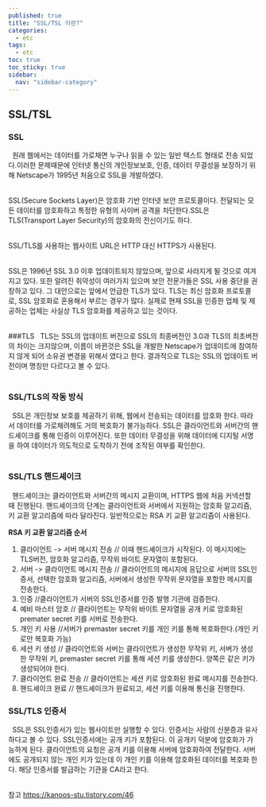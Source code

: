 ```yaml
---
published: true
title: "SSL/TSL 이란?"
categories:
  - etc
tags:
  - etc
toc: true
toc_sticky: true
sidebar:
  nav: "sidebar-category"
---
```


## SSL/TSL
### SSL
&nbsp; 원래 웹에서는 데이터를 가로채면 누구나 읽을 수 있는 일반 텍스트 형태로 전송 되었다.이러한 문제때문에 인터넷 통신의 개인정보보호, 인증, 데이터 무결성을 보장하기 위해 Netscape가 1995년 처음으로 SSL을 개발하였다.<br><br>

SSL(Secure Sockets Layer)은 암호화 기반 인터넷 보안 프로토콜이다. 전달되는 모든 데이터를 암호화하고 특정한 유형의 사이버 공격을 차단한다.SSL은 TLS(Transport Layer Security)의 암호화의 전신이기도 하다.<br><br>
						
SSL/TLS를 사용하는 웹사이트 URL은 HTTP 대신 HTTPS가 사용된다.<br><br>

SSL은 1996년 SSL 3.0 이후 업데이트되지 않았으며, 앞으로 사라지게 될 것으로 여겨지고 있다. 또한 알려진 취약성이 여러가지 있으며 보안 전문가들은 SSL 사용 중단을 권장하고 있다. 그 대안으로는 앞에서 언급한 TLS가 있다. TLS는 최신 암호화 프로토콜로, SSL 암호화로 혼용해서 부르는 경우가 많다. 실제로 현재 SSL을 인증한 업체 및 제공하는 업체는 사실상 TLS 암호화를 제공하고 있는 것이다.<br><br>

###TLS
&nbsp; TLS는 SSL의 업데이트 버전으로 SSL의 최종버전인 3.0과 TLS의 최초버전의 차이는 크지않으며, 이름이 바뀐것은 SSL을 개발한 Netscape가 업데이트에 참여하지 않게 되어 소유권 변경을 위해서 였다고 한다. 결과적으로 TLS는 SSL의 업데이트 버전이며 명칭만 다르다고 볼 수 있다.<br><br>

### SSL/TLS의 작동 방식
&nbsp; SSL은 개인정보 보호를 제공하기 위해, 웹에서 전송되는 데이터를 암호화 한다. 따라서 데이터를 가로채려해도 거의 복호화가 불가능하다. SSL은 클라이언트와 서버간의 핸드셰이크를 통해 인증이 이루어진다. 또한 데이터 무결성을 위해 데이터에 디지털 서명을 하여 데이터가 의도적으로 도착하기 전에 조작된 여부를 확인한다.<br><br>

### SSL/TLS 핸드셰이크
&nbsp; 핸드셰이크는 클라이언트와 서버간의 메시지 교환이며, HTTPS 웹에 처음 커넥션할 때 진행된다. 핸드셰이크의 단계는 클라이언트와 서버에서 지원하는 암호화 알고리즘, 키 교환 알고리즘에 따라 달라진다. 일반적으로는 RSA 키 교환 알고리즘이 사용된다.

**RSA 키 교환 알고리즘 순서**
1. 클라이언트 -> 서버 메시지 전송 // 이때 핸드셰이크가 시작된다. 이 메시지에는 TLS버전, 암호화 알고리즘, 무작위 바이트 문자열이 포함된다.
2. 서버 -> 클라이언트 메시지 전송 // 클라이언트의 메시지에 응답으로 서버의 SSL인증서, 선택한 암호화 알고리즘, 서버에서 생성한 무작위 문자열을 포함한 메시지를 전송한다.
3. 인증 //클라이언트가 서버의 SSL인증서를 인증 발행 기관에 검증한다.
4. 예비 마스터 암호 // 클라이언트는 무작위 바이트 문자열을 공개 키로 암호화된 premater secret 키를 서버로 전송한다.
5. 개인 키 사용 //서버가 premaster secret 키를 개인 키를 통해 복호화한다.(개인 키로만 복호화 가능)
6. 세션 키 생성 // 클라이언트와 서버는 클라이언트가 생성한 무작위 키, 서버가 생성한 무작위 키, premaster secret 키를 통해 세션 키를 생성한다. 양쪽은 같은 키가 생성되어야 한다.
7. 클라이언트 완료 전송 // 클라이언트는 세션 키로 암호화된 완료 메시지를 전송한다.
8. 핸드셰이크 완료 // 핸드셰이크가 완료되고, 세션 키를 이용해 통신을 진행한다.

### SSL/TLS 인증서
&nbsp; SSL은 SSL인증서가 있는 웹사이트만 실행할 수 있다. 인증서는 사람의 신분증과 유사하다고 볼 수 있다. SSL인증서에는 공개 키가 포함된다. 이 공개키 덕분에 암호화가 가능하게 된다. 클라이언트의 요청은 공개 키를 이용해 서버에 암호화하여 전달한다. 서버에도 공개되지 않는 개인 키가 있는데 이 개인 키를 이용해 암호화된 데이터를 복호화 한다. 해당 인증서를 발급하는 기관을 CA라고 한다.
<br>
<br>


참고 https://kanoos-stu.tistory.com/46

